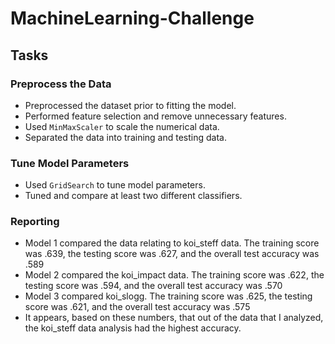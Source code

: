 # MachineLearning-Challenge

## Tasks

### Preprocess the Data

* Preprocessed the dataset prior to fitting the model.
* Performed feature selection and remove unnecessary features.
* Used `MinMaxScaler` to scale the numerical data.
* Separated the data into training and testing data.

### Tune Model Parameters

* Used `GridSearch` to tune model parameters.
* Tuned and compare at least two different classifiers.

### Reporting

* Model 1 compared the data relating to koi_steff data. 
  The training score was .639, the testing score was .627, and the overall test accuracy was .589
* Model 2 compared the koi_impact data.
  The training score was .622, the testing score was .594, and the overall test accuracy was .570
* Model 3 compared koi_slogg.
  The training score was .625, the testing score was .621, and the overall test accuracy was .575
* It appears, based on these numbers, that out of the data that I analyzed, the koi_steff data analysis had the highest accuracy. 
